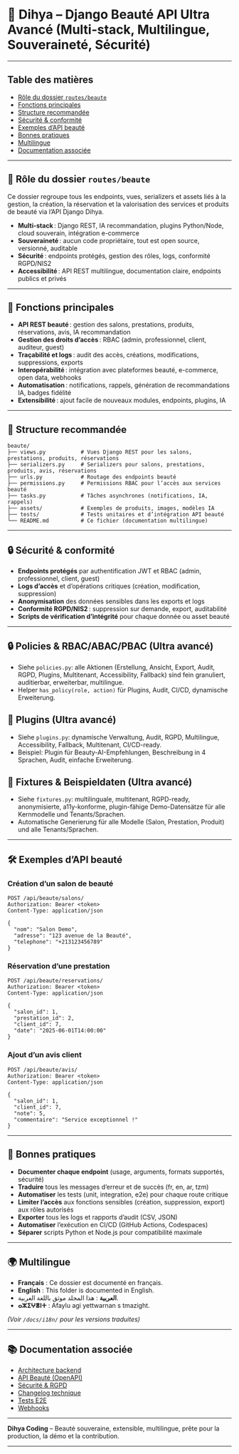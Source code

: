 # 💄 Dihya – Django Beauté API Ultra Avancé (Multi-stack, Multilingue, Souveraineté, Sécurité)

---

## Table des matières

- [Rôle du dossier `routes/beaute`](#rôle-du-dossier-routesbeaute)
- [Fonctions principales](#fonctions-principales)
- [Structure recommandée](#structure-recommandée)
- [Sécurité & conformité](#sécurité--conformité)
- [Exemples d’API beauté](#exemples-dapi-beaute)
- [Bonnes pratiques](#bonnes-pratiques)
- [Multilingue](#multilingue)
- [Documentation associée](#documentation-associée)

---

## 💄 Rôle du dossier `routes/beaute`

Ce dossier regroupe tous les endpoints, vues, serializers et assets liés à la gestion, la création, la réservation et la valorisation des services et produits de beauté via l’API Django Dihya.

- **Multi-stack** : Django REST, IA recommandation, plugins Python/Node, cloud souverain, intégration e-commerce
- **Souveraineté** : aucun code propriétaire, tout est open source, versionné, auditable
- **Sécurité** : endpoints protégés, gestion des rôles, logs, conformité RGPD/NIS2
- **Accessibilité** : API REST multilingue, documentation claire, endpoints publics et privés

---

## 🧠 Fonctions principales

- **API REST beauté** : gestion des salons, prestations, produits, réservations, avis, IA recommandation
- **Gestion des droits d’accès** : RBAC (admin, professionnel, client, auditeur, guest)
- **Traçabilité et logs** : audit des accès, créations, modifications, suppressions, exports
- **Interopérabilité** : intégration avec plateformes beauté, e-commerce, open data, webhooks
- **Automatisation** : notifications, rappels, génération de recommandations IA, badges fidélité
- **Extensibilité** : ajout facile de nouveaux modules, endpoints, plugins, IA

---

## 📁 Structure recommandée

```
beaute/
├── views.py           # Vues Django REST pour les salons, prestations, produits, réservations
├── serializers.py     # Serializers pour salons, prestations, produits, avis, réservations
├── urls.py            # Routage des endpoints beauté
├── permissions.py     # Permissions RBAC pour l’accès aux services beauté
├── tasks.py           # Tâches asynchrones (notifications, IA, rappels)
├── assets/            # Exemples de produits, images, modèles IA
├── tests/             # Tests unitaires et d’intégration API beauté
└── README.md          # Ce fichier (documentation multilingue)
```

---

## 🔒 Sécurité & conformité

- **Endpoints protégés** par authentification JWT et RBAC (admin, professionnel, client, guest)
- **Logs d’accès** et d’opérations critiques (création, modification, suppression)
- **Anonymisation** des données sensibles dans les exports et logs
- **Conformité RGPD/NIS2** : suppression sur demande, export, auditabilité
- **Scripts de vérification d’intégrité** pour chaque donnée ou asset beauté

---

## 🔒 Policies & RBAC/ABAC/PBAC (Ultra avancé)
- Siehe `policies.py`: alle Aktionen (Erstellung, Ansicht, Export, Audit, RGPD, Plugins, Multitenant, Accessibility, Fallback) sind fein granuliert, auditierbar, erweiterbar, multilingue.
- Helper `has_policy(role, action)` für Plugins, Audit, CI/CD, dynamische Erweiterung.

## 🧩 Plugins (Ultra avancé)
- Siehe `plugins.py`: dynamische Verwaltung, Audit, RGPD, Multilingue, Accessibility, Fallback, Multitenant, CI/CD-ready.
- Beispiel: Plugin für Beauty-AI-Empfehlungen, Beschreibung in 4 Sprachen, Audit, einfache Erweiterung.

## 🧪 Fixtures & Beispieldaten (Ultra avancé)
- Siehe `fixtures.py`: multilinguale, multitenant, RGPD-ready, anonymisierte, a11y-konforme, plugin-fähige Demo-Datensätze für alle Kernmodelle und Tenants/Sprachen.
- Automatische Generierung für alle Modelle (Salon, Prestation, Produit) und alle Tenants/Sprachen.

---

## 🛠️ Exemples d’API beauté

### Création d’un salon de beauté

```http
POST /api/beaute/salons/
Authorization: Bearer <token>
Content-Type: application/json

{
  "nom": "Salon Demo",
  "adresse": "123 avenue de la Beauté",
  "telephone": "+213123456789"
}
```

### Réservation d’une prestation

```http
POST /api/beaute/reservations/
Authorization: Bearer <token>
Content-Type: application/json

{
  "salon_id": 1,
  "prestation_id": 2,
  "client_id": 7,
  "date": "2025-06-01T14:00:00"
}
```

### Ajout d’un avis client

```http
POST /api/beaute/avis/
Authorization: Bearer <token>
Content-Type: application/json

{
  "salon_id": 1,
  "client_id": 7,
  "note": 5,
  "commentaire": "Service exceptionnel !"
}
```

---

## 📝 Bonnes pratiques

- **Documenter chaque endpoint** (usage, arguments, formats supportés, sécurité)
- **Traduire** tous les messages d’erreur et de succès (fr, en, ar, tzm)
- **Automatiser** les tests (unit, integration, e2e) pour chaque route critique
- **Limiter l’accès** aux fonctions sensibles (création, suppression, export) aux rôles autorisés
- **Exporter** tous les logs et rapports d’audit (CSV, JSON)
- **Automatiser** l’exécution en CI/CD (GitHub Actions, Codespaces)
- **Séparer** scripts Python et Node.js pour compatibilité maximale

---

## 🌍 Multilingue

- **Français** : Ce dossier est documenté en français.
- **English** : This folder is documented in English.
- **العربية** : هذا المجلد موثق باللغة العربية.
- **ⴰⵣⵉⵖⴻⵏⵜ** : Afaylu agi yettwarnan s tmazight.

*(Voir `/docs/i18n/` pour les versions traduites)*

---

## 📚 Documentation associée

- [Architecture backend](../../../../docs/architecture.md)
- [API Beauté (OpenAPI)](../../../../docs/openapi.yaml)
- [Sécurité & RGPD](../../../../SECURITY.md)
- [Changelog technique](../../../../TECHNICAL_CHANGELOG.md)
- [Tests E2E](../../../../E2E_TESTS_GUIDE.md)
- [Webhooks](../../../../WEBHOOKS_GUIDE.md)

---

**Dihya Coding** – Beauté souveraine, extensible, multilingue, prête pour la production, la démo et la contribution.

---
